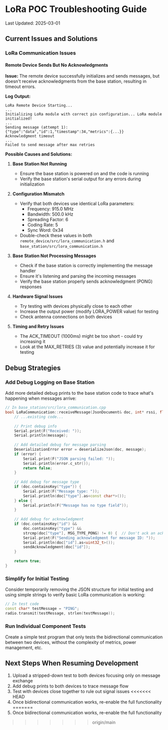 # LoRa POC Troubleshooting Guide

Last Updated: 2025-03-01

## Current Issues and Solutions

### LoRa Communication Issues

#### Remote Device Sends But No Acknowledgments

**Issue:** The remote device successfully initializes and sends messages, but doesn't receive acknowledgments from the base station, resulting in timeout errors.

**Log Output:**
```
LoRa Remote Device Starting...
...
Initializing LoRa module with correct pin configuration... LoRa module initialized!
...
Sending message (attempt 1): {"type":"data","id":1,"timestamp":34,"metrics":{...}}
Acknowledgment timeout
...
Failed to send message after max retries
```

**Possible Causes and Solutions:**

1. **Base Station Not Running**
   - Ensure the base station is powered on and the code is running
   - Verify the base station's serial output for any errors during initialization

2. **Configuration Mismatch**
   - Verify that both devices use identical LoRa parameters:
     - Frequency: 915.0 MHz
     - Bandwidth: 500.0 kHz
     - Spreading Factor: 6
     - Coding Rate: 5
     - Sync Word: 0x34
   - Double-check these values in both `remote_device/src/lora_communication.h` and `base_station/src/lora_communication.h`

3. **Base Station Not Processing Messages**
   - Check if the base station is correctly implementing the message handler
   - Ensure it's listening and parsing the incoming messages
   - Verify the base station properly sends acknowledgment (PONG) responses

4. **Hardware Signal Issues**
   - Try testing with devices physically close to each other
   - Increase the output power (modify LORA_POWER value) for testing
   - Check antenna connections on both devices

5. **Timing and Retry Issues**
   - The ACK_TIMEOUT (1000ms) might be too short - could try increasing it
   - Look at the MAX_RETRIES (3) value and potentially increase it for testing

## Debug Strategies

### Add Debug Logging on Base Station

Add more detailed debug prints to the base station code to trace what's happening when messages arrive:

```cpp
// In base_station/src/lora_communication.cpp
bool LoRaCommunication::receiveMessage(JsonDocument& doc, int* rssi, float* snr) {
    // ...existing code...
    
    // Print debug info
    Serial.print(F("Received: "));
    Serial.println(message);
    
    // Add detailed debug for message parsing
    DeserializationError error = deserializeJson(doc, message);
    if (error) {
        Serial.print(F("JSON parsing failed: "));
        Serial.println(error.c_str());
        return false;
    }
    
    // Add debug for message type
    if (doc.containsKey("type")) {
        Serial.print(F("Message type: "));
        Serial.println(doc["type"].as<const char*>());
    } else {
        Serial.println(F("Message has no type field"));
    }
    
    // Add debug for acknowledgment
    if (doc.containsKey("id") && 
        doc.containsKey("type") && 
        strcmp(doc["type"], MSG_TYPE_PONG) != 0) {  // Don't ack an ack
        Serial.print(F("Sending acknowledgment for message ID: "));
        Serial.println(doc["id"].as<uint32_t>());
        sendAcknowledgment(doc["id"]);
    }
    
    return true;
}
```

### Simplify for Initial Testing

Consider temporarily removing the JSON structure for initial testing and using simple strings to verify basic LoRa communication is working:

```cpp
// In test code
const char* testMessage = "PING";
radio.transmit(testMessage, strlen(testMessage));
```

### Run Individual Component Tests

Create a simple test program that only tests the bidirectional communication between two devices, without the complexity of metrics, power management, etc.

## Next Steps When Resuming Development

1. Upload a stripped-down test to both devices focusing only on message exchange
2. Add debug prints to both devices to trace message flow
3. Test with devices close together to rule out signal issues
<<<<<<< HEAD
4. Once bidirectional communication works, re-enable the full functionality
=======
4. Once bidirectional communication works, re-enable the full functionality
>>>>>>> origin/main

